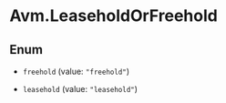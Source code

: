 # Avm.LeaseholdOrFreehold

## Enum


* `freehold` (value: `"freehold"`)

* `leasehold` (value: `"leasehold"`)


